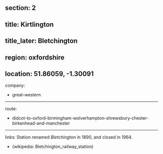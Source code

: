 section: 2
----
title: Kirtlington
----
title_later: Bletchington
----
region: oxfordshire
----
location: 51.86059, -1.30091
----
company:
- great-western
----
route:
- didcot-to-oxford-birmingham-wolverhampton-shrewsbury-chester-birkenhead-and-manchester
----
links:
Station renamed *Bletchington* in 1890, and closed in 1964.
- (wikipedia: Bletchington_railway_station)
